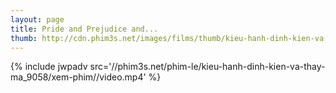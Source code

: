 ```yaml
---
layout: page
title: Pride and Prejudice and...
thumb: http://cdn.phim3s.net/images/films/thumb/kieu-hanh-dinh-kien-va-thay-ma-pride-and-prejudice-and-zombies-2016.jpg
---
```

{% include jwpadv src='//phim3s.net/phim-le/kieu-hanh-dinh-kien-va-thay-ma_9058/xem-phim//video.mp4' %}